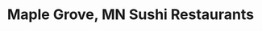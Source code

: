 ---
layout: city
title: Maple Grove, MN Sushi Restaurants
permalink: /minnesota/maple-grove/
stateAbbr: MN
stateName: Minnesota
cityName: Maple Grove

---